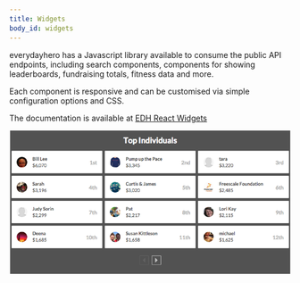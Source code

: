 ```yaml
---
title: Widgets
body_id: widgets
---
```


everydayhero has a Javascript library available to consume the public API endpoints, including search components, components for showing leaderboards, fundraising totals, fitness data and more.

Each component is responsive and can be customised via simple configuration options and CSS.

The documentation is available at [EDH React Widgets](http://everydayhero.github.io/public-api-docs/#widgets)

[![Widgets](/images/widgets.png)](http://everydayhero.github.io/public-api-docs/)
